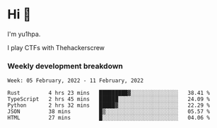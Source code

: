 # Hi 👋

I'm yu1hpa.

I play CTFs with Thehackerscrew

### Weekly development breakdown

<!--START_SECTION:waka-->
```text
Week: 05 February, 2022 - 11 February, 2022

Rust         4 hrs 23 mins   █████████▓░░░░░░░░░░░░░░░   38.41 % 
TypeScript   2 hrs 45 mins   ██████░░░░░░░░░░░░░░░░░░░   24.09 % 
Python       2 hrs 32 mins   █████▓░░░░░░░░░░░░░░░░░░░   22.29 % 
JSON         38 mins         █▒░░░░░░░░░░░░░░░░░░░░░░░   05.57 % 
HTML         27 mins         █░░░░░░░░░░░░░░░░░░░░░░░░   04.06 % 
```
<!--END_SECTION:waka-->

